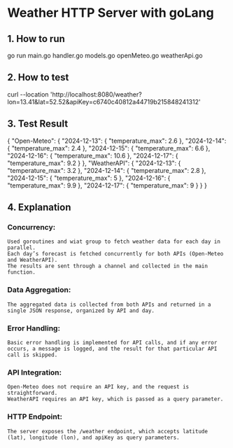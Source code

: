 # Weather HTTP Server with goLang
## 1. How to run
go run main.go handler.go models.go openMeteo.go weatherApi.go

## 2. How to test
curl --location 'http://localhost:8080/weather?lon=13.41&lat=52.52&apiKey=c6740c40812a44719b215848241312'

## 3. Test Result
{
    "Open-Meteo": {
        "2024-12-13": {
            "temperature_max": 2.6
        },
        "2024-12-14": {
            "temperature_max": 2.4
        },
        "2024-12-15": {
            "temperature_max": 6.6
        },
        "2024-12-16": {
            "temperature_max": 10.6
        },
        "2024-12-17": {
            "temperature_max": 9.2
        }
    },
    "WeatherAPI": {
        "2024-12-13": {
            "temperature_max": 3.2
        },
        "2024-12-14": {
            "temperature_max": 2.8
        },
        "2024-12-15": {
            "temperature_max": 5
        },
        "2024-12-16": {
            "temperature_max": 9.9
        },
        "2024-12-17": {
            "temperature_max": 9
        }
    }
}

## 4. Explanation
### Concurrency:
    Used goroutines and wiat group to fetch weather data for each day in parallel.
    Each day’s forecast is fetched concurrently for both APIs (Open-Meteo and WeatherAPI).
    The results are sent through a channel and collected in the main function.
    
### Data Aggregation:
    The aggregated data is collected from both APIs and returned in a single JSON response, organized by API and day.
    
### Error Handling:
    Basic error handling is implemented for API calls, and if any error occurs, a message is logged, and the result for that particular API call is skipped.
    
### API Integration:
    Open-Meteo does not require an API key, and the request is straightforward.
    WeatherAPI requires an API key, which is passed as a query parameter.
    
### HTTP Endpoint:
    The server exposes the /weather endpoint, which accepts latitude (lat), longitude (lon), and apiKey as query parameters.

